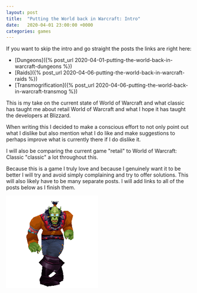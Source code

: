 ```yaml
---
layout: post
title:  "Putting the World back in Warcraft: Intro"
date:   2020-04-01 23:00:00 +0000
categories: games
---
```


If you want to skip the intro and go straight the posts the links are right here:

- [Dungeons]({% post_url 2020-04-01-putting-the-world-back-in-warcraft-dungeons %})
- [Raids]({% post_url 2020-04-06-putting-the-world-back-in-warcraft-raids %})
- [Transmogrification]({% post_url 2020-04-06-putting-the-world-back-in-warcraft-transmog %})

This is my take on the current state of World of Warcraft and what classic has taught me about retail World of Warcraft and what I hope it has taught the developers at Blizzard.

When writing this I decided to make a conscious effort to not only point out what I dislike but also mention what I do like and make suggestions to perhaps improve what is currently there if I do dislike it.

I will also be comparing the current game "retail" to World of Warcraft: Classic "classic" a lot throughout this.

Because this is a game I truly love and because I genuinely want it to be better I will try and avoid simply complaining and try to offer solutions. This will also likely have to be many separate posts. I will add links to all of the posts below as I finish them.

![](/assets/puttingtheworldbackinwarcraft/orcDance.gif)